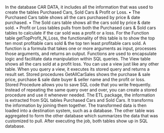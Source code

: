In the database CAR DATA, it includes all the information that was used to create the tables Purchased Cars, Sold Cars & Profit or Loss.
•	The Purchased Cars table shows all the cars purchased by price & date purchased.
•	The Sold cars table shows all the cars sold by price & date sold.
•	Profit or Loss tables pulls from both the Purchased cars & Sold cars tables to calculate if the car sold was a profit or a loss.
For the Function table getTopProfit_N_Loss, the functionality of this table is to show the top ten most profitable cars sold & the top ten least profitable cars sold. A function is a formula that takes one or more arguments as input, processes those arguments, and returns an output. Functions are used to encapsulate logic and facilitate data manipulation within SQL queries. The View table shows all the cars sold at a profit loss. You can use a view just like any other table. When you query a view, it executes its stored query and returns a result set. Stored procedures GetAllCarSales shows the purchase & sale price, purchase & sale date buyer & seller name and the profit or loss. Stored Procedure allows you to save SQL code that you write frequently. Instead of repeating the same query over and over, you can create a stored procedure and use it whenever needed.
	The ETL package, the information is extracted from SQL tables Purchased Cars and Sold Cars. It transforms the information by joining them together. The transformed data is then loaded into a destination system, such as a database. The other table was aggregated to form the other database which summarizes the data that was customized to pull. After executing the job, both tables show up in SQL database.
